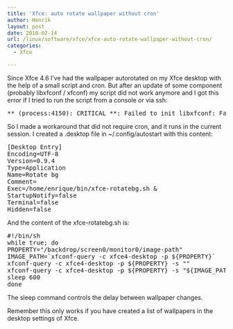 ```yaml
---
title: 'Xfce: auto rotate wallpaper without cron'
author: Henrik
layout: post
date: 2010-02-14
url: /linux/software/xfce/xfce-auto-rotate-wallpaper-without-cron/
categories:
  - Xfce

---
```

Since Xfce 4.6 I&#8217;ve had the wallpaper autorotated on my Xfce desktop with the help of a small script and cron. But after an update of some component (probably libxfconf / xfconf) my script did not work anymore and I got this error if I tried to run the script from a console or via ssh:

<pre>** (process:4150): CRITICAL **: Failed to init libxfconf: Failed to connect to socket /tmp/dbus-xrIvHB4Jas: Connection refused</pre>

So I made a workaround that did not require cron, and it runs in the current session. I created a .desktop file in ~/.config/autostart with this content:

<pre>[Desktop Entry]
Encoding=UTF-8
Version=0.9.4
Type=Application
Name=Rotate bg
Comment=
Exec=/home/enrique/bin/xfce-rotatebg.sh &
StartupNotify=false
Terminal=false
Hidden=false</pre>

And the content of the xfce-rotatebg.sh is:

<pre class="bash codesnip" style="font-family:monospace;"><span class="co0">#!/bin/sh</span>
<span class="kw1">while</span> <span class="kw2">true</span>; <span class="kw1">do</span>
<span class="re2">PROPERTY</span>=<span class="st0">"/backdrop/screen0/monitor0/image-path"</span>
<span class="re2">IMAGE_PATH</span>=<span class="sy0">`</span>xfconf-query <span class="re5">-c</span> xfce4-desktop <span class="re5">-p</span> <span class="co1">${PROPERTY}</span><span class="sy0">`</span>
xfconf-query <span class="re5">-c</span> xfce4-desktop <span class="re5">-p</span> <span class="co1">${PROPERTY}</span> <span class="re5">-s</span> <span class="st0">""</span>
xfconf-query <span class="re5">-c</span> xfce4-desktop <span class="re5">-p</span> <span class="co1">${PROPERTY}</span> <span class="re5">-s</span> <span class="st0">"<span class="es3">${IMAGE_PATH}</span>"</span>
<span class="kw2">sleep</span> <span class="nu0">600</span>
<span class="kw1">done</span></pre>

The sleep command controls the delay between wallpaper changes.

Remember this only works if you have created a list of wallpapers in the desktop settings of Xfce.